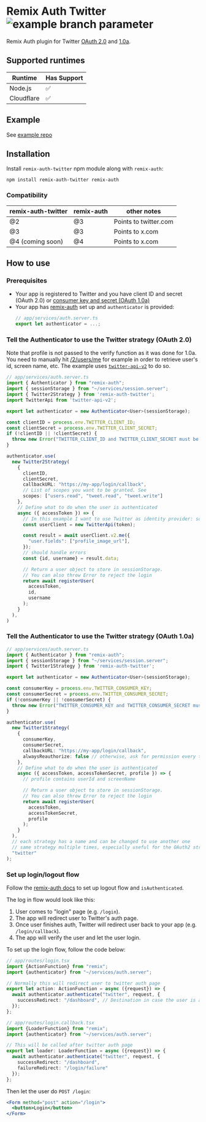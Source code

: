 # Remix Auth Twitter ![example branch parameter](https://github.com/na2hiro/remix-auth-twitter/actions/workflows/main.yml/badge.svg?branch=main)

Remix Auth plugin for Twitter [OAuth 2.0](https://developer.x.com/en/docs/authentication/oauth-2-0/user-access-token) and [1.0a](https://developer.x.com/en/docs/authentication/oauth-1-0a/obtaining-user-access-tokens).

## Supported runtimes

| Runtime    | Has Support |
| ---------- | ----------- |
| Node.js    | ✅          |
| Cloudflare | ✅          |

## Example

See [example repo](https://github.com/na2hiro/remix-auth-twitter-example)

## Installation

Install `remix-auth-twitter` npm module along with `remix-auth`:

```shell
npm install remix-auth-twitter remix-auth
```

### Compatibility

| remix-auth-twitter | remix-auth | other notes           | 
|--------------------|------------|-----------------------|
| @2                 | @3         | Points to twitter.com |
| @3                 | @3         | Points to x.com       |
| @4 (coming soon)   | @4         | Points to x.com       |


## How to use

### Prerequisites

* Your app is registered to Twitter and you have client ID and secret (OAuth 2.0) or [consumer key and secret (OAuth 1.0a)](https://developer.x.com/en/docs/authentication/oauth-1-0a/api-key-and-secret)
* Your app has [remix-auth](https://github.com/sergiodxa/remix-auth) set up and `authenticator` is provided:
  ```typescript
  // app/services/auth.server.ts
  export let authenticator = ...;
  ```
  
### Tell the Authenticator to use the Twitter strategy (OAuth 2.0)

Note that profile is not passed to the verify function as it was done for 1.0a. You need to manually hit [/2/users/me](https://developer.x.com/en/docs/twitter-api/users/lookup/api-reference/get-users-me) for example in order to retrieve user's id, screen name, etc. The example uses [`twitter-api-v2`](https://github.com/PLhery/node-twitter-api-v2) to do so.

```typescript jsx
// app/services/auth.server.ts
import { Authenticator } from "remix-auth";
import { sessionStorage } from "~/services/session.server";
import { Twitter2Strategy } from 'remix-auth-twitter';
import TwitterApi from 'twitter-api-v2';

export let authenticator = new Authenticator<User>(sessionStorage);

const clientID = process.env.TWITTER_CLIENT_ID;
const clientSecret = process.env.TWITTER_CLIENT_SECRET;
if (!clientID || !clientSecret) {
  throw new Error("TWITTER_CLIENT_ID and TWITTER_CLIENT_SECRET must be provided");
}

authenticator.use(
  new Twitter2Strategy(
    {
      clientID,
      clientSecret,
      callbackURL: "https://my-app/login/callback",
      // List of scopes you want to be granted. See 
      scopes: ["users.read", "tweet.read", "tweet.write"]
    },
    // Define what to do when the user is authenticated
    async ({ accessToken }) => {
      // In this example I want to use Twitter as identity provider: so resolve identity from the token
      const userClient = new TwitterApi(token);

      const result = await userClient.v2.me({
        "user.fields": ["profile_image_url"],
      });
      // should handle errors
      const {id, username} = result.data;

      // Return a user object to store in sessionStorage.
      // You can also throw Error to reject the login
      return await registerUser(
        accessToken,
        id,
        username
      );
    }
  ),
)
```

### Tell the Authenticator to use the Twitter strategy (OAuth 1.0a)

```typescript jsx
// app/services/auth.server.ts
import { Authenticator } from "remix-auth";
import { sessionStorage } from "~/services/session.server";
import { Twitter1Strategy } from 'remix-auth-twitter';

export let authenticator = new Authenticator<User>(sessionStorage);

const consumerKey = process.env.TWITTER_CONSUMER_KEY;
const consumerSecret = process.env.TWITTER_CONSUMER_SECRET;
if (!consumerKey || !consumerSecret) {
  throw new Error("TWITTER_CONSUMER_KEY and TWITTER_CONSUMER_SECRET must be provided");
}

authenticator.use(
  new Twitter1Strategy(
    {
      consumerKey,
      consumerSecret,
      callbackURL: "https://my-app/login/callback",
      alwaysReauthorize: false // otherwise, ask for permission every time
    },
    // Define what to do when the user is authenticated
    async ({ accessToken, accessTokenSecret, profile }) => {
      // profile contains userId and screenName

      // Return a user object to store in sessionStorage.
      // You can also throw Error to reject the login
      return await registerUser(
        accessToken,
        accessTokenSecret,
        profile
      );
    }
  ),
  // each strategy has a name and can be changed to use another one
  // same strategy multiple times, especially useful for the OAuth2 strategy.
  "twitter"
);
```

### Set up login/logout flow
Follow the [remix-auth docs](https://github.com/sergiodxa/remix-auth#readme) to set up logout flow and `isAuthenticated`.

The log in flow would look like this:

1. User comes to "login" page (e.g. `/login`).
2. The app will redirect user to Twitter's auth page.
3. Once user finishes auth, Twitter will redirect user back to your app (e.g. `/login/callback`).
4. The app will verify the user and let the user login.

To set up the login flow, follow the code below:

```typescript jsx
// app/routes/login.tsx
import {ActionFunction} from "remix";
import {authenticator} from "~/services/auth.server";

// Normally this will redirect user to twitter auth page
export let action: ActionFunction = async ({request}) => {
  await authenticator.authenticate("twitter", request, {
    successRedirect: "/dashboard", // Destination in case the user is already logged in
  });
};
```

```typescript jsx
// app/routes/login.callback.tsx
import {LoaderFunction} from "remix";
import {authenticator} from "~/services/auth.server";

// This will be called after twitter auth page 
export let loader: LoaderFunction = async ({request}) => {
  await authenticator.authenticate("twitter", request, {
    successRedirect: "/dashboard",
    failureRedirect: "/login/failure"
  });
};
```

Then let the user do `POST /login`:
```jsx
<Form method="post" action="/login">
  <button>Login</button>
</Form>
```
